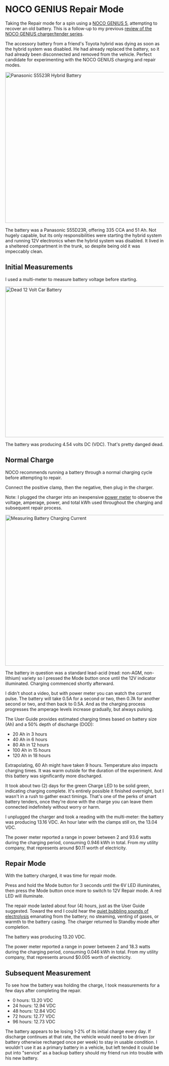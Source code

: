 <!-- title: NOCO GENIUS Repair Mode -->
<!-- categories: howto -->
<!-- tags: noco,genius,battery -->
<!-- published: 2020-08-10T09:30:00-05:00 -->
<!-- updated: 2020-08-10T09:30:00-05:00 -->
<!-- summary: Recovering a dead hybrid accessory battery using NOCO GENIUS 5 charger. -->

# NOCO GENIUS Repair Mode

Taking the Repair mode for a spin using a [NOCO GENIUS 5](https://amzn.to/2BCVjce), attempting to recover an old battery. This is a follow-up to my previous [review of the NOCO GENIUS charger/tender series](/v2/2020/08/01/noco-genius.html).

The accessory battery from a friend's Toyota hybrid was dying as soon as the hybrid system was disabled. He had already replaced the battery, so it had already been disconnected and removed from the vehicle. Perfect candidate for experimenting with the NOCO GENIUS charging and repair modes.

<a href="https://www.flickr.com/photos/techmsg/50198950116/in/dateposted/" title="Panasonic S5523R Hybrid Battery"><img src="https://live.staticflickr.com/65535/50198950116_29e70436e9_z.jpg" width="640" height="480" alt="Panasonic S5523R Hybrid Battery"></a>

The battery was a Panasonic S55D23R, offering 335 CCA and 51 Ah. Not hugely capable, but its only responsibilities were starting the hybrid system and running 12V electronics when the hybrid system was disabled. It lived in a sheltered compartment in the trunk, so despite being old it was impeccably clean.

## Initial Measurements

I used a multi-meter to measure battery voltage before starting.

<a href="https://www.flickr.com/photos/techmsg/50189009628/" title="Dead 12 Volt Car Battery"><img src="https://live.staticflickr.com/65535/50189009628_c6bb801991_z.jpg" width="640" height="480" alt="Dead 12 Volt Car Battery"></a>

The battery was producing 4.54 volts DC (VDC). That's pretty danged dead.

## Normal Charge

NOCO recommends running a battery through a normal charging cycle before attempting to repair.

Connect the positive clamp, then the negative, then plug in the charger.

Note: I plugged the charger into an inexpensive [power meter](https://www.amazon.com/gp/product/B00E945SJG/?tag=v2mdc-20) to observe the voltage, amperage, power, and total kWh used throughout the charging and subsequent repair process.

<a href="https://www.flickr.com/photos/techmsg/50189009618/in/dateposted/" title="Measuring Battery Charging Current"><img src="https://live.staticflickr.com/65535/50189009618_d36701b6a4_z.jpg" width="640" height="480" alt="Measuring Battery Charging Current"></a>

The battery in question was a standard lead-acid (read: non-AGM, non-lithium) variety so I pressed the Mode button once until the 12V indicator illuminated. Charging commenced shortly afterward.

I didn't shoot a video, but with power meter you can watch the current pulse. The battery will take 0.5A for a second or two, then 0.7A for another second or two, and then back to 0.5A. And as the charging process progresses the amperage levels increase gradually, but always pulsing.

The User Guide provides estimated charging times based on battery size (Ah) and a 50% depth of discharge (DOD):

* 20 Ah in 3 hours
* 40 Ah in 6 hours
* 80 Ah in 12 hours
* 100 Ah in 15 hours
* 120 Ah in 18 hours

Extrapolating, 60 Ah might have taken 9 hours. Temperature also impacts charging times. It was warm outside for the duration of the experiment. And this battery was significantly more discharged.

It took about two (2) days for the green Charge LED to be solid green, indicating charging complete. It's entirely possible it finished overnight, but I wasn't in a rush to gather exact timings. That's one of the perks of smart battery tenders, once they're done with the charge you can leave them connected indefinitely without worry or harm.

I unplugged the charger and took a reading with the multi-meter: the battery was producing 13.16 VDC. An hour later with the clamps still on, the 13.04 VDC.

The power meter reported a range in power between 2 and 93.6 watts during the charging period, consuming 0.946 kWh in total. From my utility company, that represents around $0.11 worth of electricity.

## Repair Mode

With the battery charged, it was time for repair mode.

Press and hold the Mode button for 3 seconds until the 6V LED illuminates, then press the Mode button once more to switch to 12V Repair mode. A red LED will illuminate.

The repair mode lasted about four (4) hours, just as the User Guide suggested. Toward the end I could hear the [quiet bubbling sounds of electrolysis](https://homebatterybank.com/is-it-normal-for-my-battery-to-bubble-when-charging/) emanating from the battery; no steaming, venting of gases, or warmth to the battery casing. The charger returned to Standby mode after completion.

The battery was producing 13.20 VDC.

The power meter reported a range in power between 2 and 18.3 watts during the charging period, consuming 0.046 kWh in total. From my utility company, that represents around $0.005 worth of electricity.

## Subsequent Measurement

To see how the battery was holding the charge, I took measurements for a few days after completing the repair.

* 0 hours: 13.20 VDC
* 24 hours: 12.94 VDC
* 48 hours: 12.84 VDC
* 72 hours: 12.77 VDC
* 96 hours: 12.73 VDC

The battery appears to be losing 1-2% of its initial charge every day. If discharge continues at that rate, the vehicle would need to be driven (or battery otherwise recharged once per week) to stay in usable condition. I wouldn't use it as a primary battery in a vehicle, but left tended it could be put into "service" as a backup battery should my friend run into trouble with his new battery.

